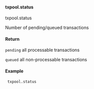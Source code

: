 
#### txpool.status
txpool.status

Number of pending/queued transactions

#### Return
`pending` all processable transactions

`queued` all non-processable transactions

#### Example
` txpool.status`
